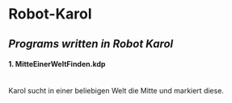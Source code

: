 # **Robot-Karol**
***<H2>Programs written in Robot Karol</H2>***
<H4>1. MitteEinerWeltFinden.kdp</H4> <br>
   Karol sucht in einer beliebigen Welt die Mitte und markiert diese.
